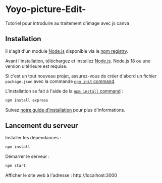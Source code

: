 # Yoyo-picture-Edit-
Tutoriel pour introduire au traitement d'image avec js canva


## Installation

Il s'agit d'un module [Node.js](https://nodejs.org/en/) disponible via le
[npm registry](https://www.npmjs.com/).

Avant l'installation, téléchargez et installez [Node.js](https://nodejs.org/en/download/).
Node.js 18 ou une version ultérieure est requise.

Si c'est un tout nouveau projet, assurez-vous de créer d'abord un fichier `package.json` avec
la commande [`npm init` command](https://docs.npmjs.com/creating-a-package-json-file).

L'installation se fait à l'aide de la
[`npm install` command](https://docs.npmjs.com/getting-started/installing-npm-packages-locally) :
```bash
npm install express
```
Suivez [notre guide d'installation](https://expressjs.com/en/starter/installing.html)
pour plus d'informations.

## Lancement du serveur

Installer les dépendances :
```bash
npm install
```
Démarrer le serveur :
```bash
npm start
```

Afficher le site web à l'adresse : http://localhost:3000
